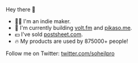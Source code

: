 Hey there 👋

- 👨‍💻 I'm an indie maker.
- 🚀 I'm currently building [volt.fm](https://volt.fm) and [pikaso.me](https://pikaso.me).
- 💵 I've sold [postsheet.com](https://postsheet.com).
- 🔥 My products are used by 875000+ people!

Follow me on Twitter: [twitter.com/soheilpro](https://twitter.com/soheilpro)
